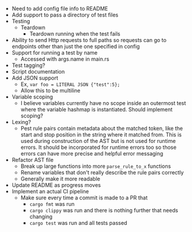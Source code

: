 - Need to add config file info to README
- Add support to pass a directory of test files
- Testing
  - Teardown
    - Teardown running when the test fails
- Ability to send Http requests to full paths so requests can go to endpoints
  other than just the one specified in config
- Support for running a test by name
  - Accessed with args.name in main.rs
- Test tagging?
- Script documentation
- Add JSON support
  - Ex, `var foo = LITERAL JSON {"test":5};`
  - Allow this to be multiline
- Variable scoping
  - I believe variables currently have no scope inside an outermost test where
    the variable hashmap is instantiated. Should implement scoping?
- Lexing?
  - Pest rule pairs contain metadata about the matched token, like the
    start and stop position in the string where it matched from. This is
    used during construction of the AST but is not used for runtime errors.
    It should be incorporated for runtime errors too so those errors can
    have more precise and helpful error messaging
- Refactor AST file
  - Break up large functions into more `parse_rule_to_x` functions
  - Rename variables that don't really describe the rule pairs correctly
  - Generally make it more readable
- Update README as progress moves
- Implement an actual CI pipeline
  - Make sure every time a commit is made to a PR that
    - `cargo fmt` was run
    - `cargo clippy` was run and there is nothing further that needs changing
    - `cargo test` was run and all tests passed
